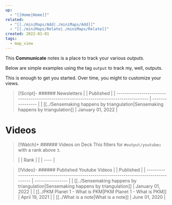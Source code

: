 ```yaml
---
up:
  - "[[Home|Home]]"
related:
  - "[[./miniMaps/Add|./miniMaps/Add]]"
  - "[[./miniMaps/Relate|./miniMaps/Relate]]"
created: 2022-01-01
tags:
  - map_view
---
```

This **Communicate** notes is a place to track your various *outputs*.

Below are simple examples using the tag `output` to track my, well, outputs. 

This is enough to get you started. Over time, you might to customize your views.

> [!Script]- ###### Newsletters
>  |                                                                                         | Published        |
> | --------------------------------------------------------------------------------------- | ---------------- |
> | [[../Sensemaking happens by triangulation\|Sensemaking happens by triangulation]] | January 01, 2022 |
> 

# Videos

> [!Watch]+ ###### Videos on Deck
> This filters for `#output/youtube◻️` with a rank above `3`.
> 
>  |  | Rank |
> |  | ---- |
> 


> [!Video]- ###### Published Youtube Videos
>  |                                                                                         | Published        |
> | --------------------------------------------------------------------------------------- | ---------------- |
> | [[../Sensemaking happens by triangulation\|Sensemaking happens by triangulation]] | January 01, 2022 |
> | [[../PKM Planet 1 - What is PKM\|PKM Planet 1 - What is PKM]]                     | April 19, 2021   |
> | [[../What is a note\|What is a note]]                                             | June 01, 2020    |
> 


